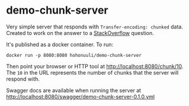 # demo-chunk-server

Very simple server that responds with `Transfer-encoding: chunked` data. Created to work on the answer to a [StackOverflow](https://stackoverflow.com/questions/52669764/how-do-you-read-and-print-a-chunked-http-response-using-java-net-http-as-chunks/53057925#53057925) question.

It's published as a docker container. To run:

```
docker run -p 8080:8080 hohonuuli/demo-chunk-server
```

Then point your browser or HTTP tool at <http://localhost:8080/chunk/10>. The `10` in the URL represents the number of chunks that the server will respond with.

Swagger docs are available when running the server at <http://localhost:8080/swagger/demo-chunk-server-0.1.0.yml>
